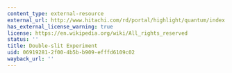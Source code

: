 ```yaml
---
content_type: external-resource
external_url: http://www.hitachi.com/rd/portal/highlight/quantum/index.html#anc04
has_external_license_warning: true
license: https://en.wikipedia.org/wiki/All_rights_reserved
status: ''
title: Double-slit Experiment
uid: 06919281-2f00-4b5b-b909-efffd6109c02
wayback_url: ''
---
```

